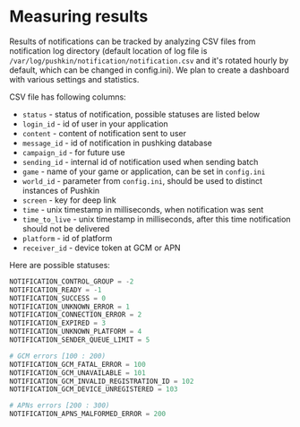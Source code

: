 # Measuring results

Results of notifications can be tracked by analyzing CSV files from notification log directory (default location of log file is `/var/log/pushkin/notification/notification.csv` and it's rotated hourly by default, which can be changed in config.ini). We plan to create a dashboard with various settings and statistics.

CSV file has following columns:

* `status` - status of notification, possible statuses are listed below
* `login_id` - id of user in your application
* `content` - content of notification sent to user
* `message_id` - id of notification in pushking database
* `campaign_id` - for future use
* `sending_id` - internal id of notification used when sending batch
* `game` - name of your game or application, can be set in `config.ini`
* `world_id` - parameter from `config.ini`, should be used to distinct instances of Pushkin
* `screen` - key for deep link
* `time` - unix timestamp in milliseconds, when notification was sent
* `time_to_live` - unix timestamp in milliseconds, after this time notification should not be delivered
* `platform` - id of platform
* `receiver_id` - device token at GCM or APN


Here are possible statuses:

```python
NOTIFICATION_CONTROL_GROUP = -2
NOTIFICATION_READY = -1
NOTIFICATION_SUCCESS = 0
NOTIFICATION_UNKNOWN_ERROR = 1
NOTIFICATION_CONNECTION_ERROR = 2
NOTIFICATION_EXPIRED = 3
NOTIFICATION_UNKNOWN_PLATFORM = 4
NOTIFICATION_SENDER_QUEUE_LIMIT = 5

# GCM errors [100 : 200)
NOTIFICATION_GCM_FATAL_ERROR = 100
NOTIFICATION_GCM_UNAVAILABLE = 101
NOTIFICATION_GCM_INVALID_REGISTRATION_ID = 102
NOTIFICATION_GCM_DEVICE_UNREGISTERED = 103

# APNs errors [200 : 300)
NOTIFICATION_APNS_MALFORMED_ERROR = 200
```